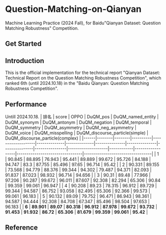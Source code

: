 # Question-Matching-on-Qianyan
Machine Learning Practice (2024 Fall), for Baidu"Qianyan Dataset: Question Matching Robustness" Competition.

## Get Started

## Introduction
This is the official implementation for the technical report "Qianyan Dataset: Technical Report on the Question Matching Robustness Competition", which ranked 6th (until 2024.10.18) in the "Baidu Qianyan: Question Matching Robustness Competition".
## Performance
Untill 2024.10.18.
| 排名 | score  | OPPO   | DuQM_pos | DuQM_named_entity | DuQM_synonym | DuQM_antonym | DuQM_negation | DuQM_temporal | DuQM_symmetry | DuQM_asymmetry | DuQM_neg_asymmetry | DuQM_voice | DuQM_misspelling | DuQM_discourse_particle(simple) | DuQM_discourse_particle(complex) |
|------|--------|--------|----------|-------------------|--------------|--------------|---------------|---------------|---------------|----------------|--------------------|------------|------------------|---------------------------------|----------------------------------|
| 1    | 90.845 | 88.895 | 76.943   | 95.441            | 89.889       | 99.672       | 95.726        | 84.188        | 94.747        | 83.3           | 87.755             | 85.496     | 97.65            | 96.714                          | 95.42                            |
| 2    | 90.331 | 89.155 | 73.568   | 94.779            | 88.376       | 99.344       | 94.302        | 79.487        | 94.371        | 82.093         | 91.837             | 87.023     | 98.932           | 96.714                          | 94.656                           |
| 3    | 90.31  | 89.48  | 77.966   | 97.206            | 90.287       | 99.672       | 96.011        | 87.607        | 92.308        | 82.294         | 65.306             | 90.84      | 99.359           | 99.061                          | 96.947                           |
| 4    | 90.208 | 89.23  | 78.315   | 96.912            | 89.729       | 99.344       | 94.587        | 86.752        | 93.058        | 82.495         | 65.306             | 92.366     | 99.573           | 99.061                          | 96.183                           |
| 5    | 90.132 | 89.09  | 79.752   | 96.471            | 86.943       | 98.361       | 94.587        | 94.444        | 92.308        | 84.708         | 67.347             | 85.496     | 98.504           | 97.653                          | 96.183                           |
| **6**    | **89.901** | **89.07**  | **80.318**   | **96.912**            | **87.978**       | **99.672**       | **93.732**        | **91.453**        | **91.932**        | **86.72**          | **65.306**             | **81.679**     | **99.359**           | **99.061**                          | **95.42**                            |

## Reference



